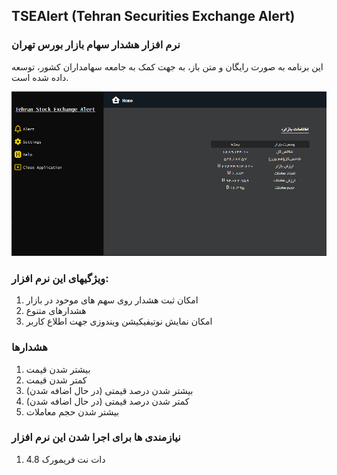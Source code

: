 ## TSEAlert (Tehran Securities Exchange Alert)
### نرم افزار هشدار سهام بازار بورس تهران

این برنامه به صورت رایگان و متن باز، به جهت کمک به جامعه سهامداران کشور، توسعه داده شده است.

![](/Images/001.PNG)

### ویژگیهای این نرم افزار:
1. امکان ثبت هشدار روی سهم های موحود در بازار
2. هشدارهای متنوع
3. امکان نمایش نوتیفیکیشن ویندوزی جهت اطلاع کاربر

### هشدارها
1. بیشتر شدن قیمت
2. کمتر شدن قیمت
3. بیشتر شدن درصد قیمتی (در حال اضافه شدن)
4. کمتر شدن درصد قیمتی (در حال اضافه شدن)
5. بیشتر شدن حجم معاملات

### نیازمندی ها برای اجرا شدن این نرم افزار
1. دات نت فریمورک 4.8
